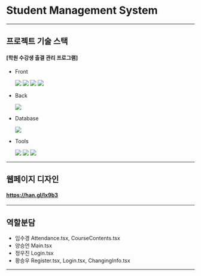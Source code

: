 # Student Management System

---

## 프로젝트 기술 스택

#### [학원 수강생 출결 관리 프로그램]

- Front

  <img src="https://img.shields.io/badge/react-61DAFB?style=flat-square&logo=react&logoColor=white" />
  <img src="https://img.shields.io/badge/tailwindcss-06B6D4?style=flat-square&logo=tailwindcss&logoColor=white" />
  <img src="https://img.shields.io/badge/mui-007FFF?style=flat-square&logo=mui&logoColor=white" />
  <img src="https://img.shields.io/badge/axios-5A29E4?style=flat-square&logo=axios&logoColor=white" />

- Back

  <img src="https://img.shields.io/badge/express-000000?style=flat-square&logo=express&logoColor=white" />

- Database

  <img src="https://img.shields.io/badge/mysql-4479A1?style=flat-square&logo=mysql&logoColor=white" />

- Tools

  <img src="https://img.shields.io/badge/dbeaver-382923?style=flat-square&logo=dbeaver&logoColor=white" />
  <img src="https://img.shields.io/badge/postman-FF6C37?style=flat-square&logo=postman&logoColor=white" />
  <img src="https://img.shields.io/badge/github-181717?style=flat-square&logo=github&logoColor=white" />

---

## 웹페이지 디자인

#### https://han.gl/Ix9b3

---

## 역할분담

- 임수경 Attendance.tsx, CourseContents.tsx
- 양승언 Main.tsx
- 정우진 Login.tsx
- 황승우 Register.tsx, Login.tsx, ChangingInfo.tsx

---
